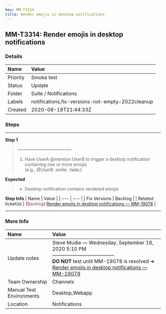 ```yaml
---
key: MM-T3314
title: Render emojis in desktop notifications
---
```


## MM-T3314: Render emojis in desktop notifications

### Details

| Name     | Value                                            |
| :------- | :----------------------------------------------- |
| Priority | Smoke test                                       |
| Status   | Update                                           |
| Folder   | Suite / Notifications                            |
| Labels   | notifications,fix-versions-not-empty-2022cleanup |
| Created  | 2020-08-18T21:44:33Z                             |

### Steps

<hr/>

**Step 1**

> <article>–––––––––––––––––––––––––<ol><li>Have UserA @mention UserB to trigger a desktop notification containing one or more emojis<br>(e.g., @UserB :smile: :tada:)</li></ol></article>

**Expected**

> <article><ul><li>Desktop notification contains rendered emojis</li></ul></article>

**Step Info**
| Name | Value |
| :--- | :--- |
| Fix Versions | Backlog |
| Related ticket(s) | (<span style="color: rgb(184, 49, 47);">Backlog</span>) <a href="https://mattermost.atlassian.net/browse/MM-19078">Render emojis in desktop notifications — MM-19078</a> |

<hr/>

### More Info

| Name                     | Value                                                                                                                                                                                                                                                          |
| :----------------------- | :------------------------------------------------------------------------------------------------------------------------------------------------------------------------------------------------------------------------------------------------------------- |
| Update notes             | Steve Mudie — Wednesday, September 16, 2020 5:10 PM<br>–––––––––––––––––––––––––<br><strong>DO NOT</strong> test until MM-19078 is resolved ➜ <a href="https://mattermost.atlassian.net/browse/MM-19078">Render emojis in desktop notifications — MM-19078</a> |
| Team Ownership           | Channels                                                                                                                                                                                                                                                       |
| Manual Test Environments | Desktop,Webapp                                                                                                                                                                                                                                                 |
| Location                 | Notifications                                                                                                                                                                                                                                                  |

